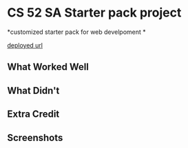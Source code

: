# CS 52 SA Starter pack project

*customized starter pack for web develpoment *

[deployed url](https://starter-pack-ni.onrender.com/)

## What Worked Well

## What Didn't

## Extra Credit

## Screenshots
